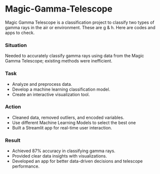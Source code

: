 # **Magic-Gamma-Telescope**
Magic Gamma Telescope is a classification project to classify two types of gamma rays in the air or environment. These are g &amp; h. Here are codes and apps to check.

### **Situation**

Needed to accurately classify gamma rays using data from the Magic Gamma Telescope; existing methods were inefficient.

### **Task**

- Analyze and preprocess data. 
- Develop a machine learning classification model. 
- Create an interactive visualization tool.

### **Action**

- Cleaned data, removed outliers, and encoded variables. 
- Use different Machine Learning Models to select the best one
- Built a Streamlit app for real-time user interaction.

### **Result**

- Achieved 87% accuracy in classifying gamma rays.
- Provided clear data insights with visualizations.
- Developed an app for better data-driven decisions and telescope performance.
